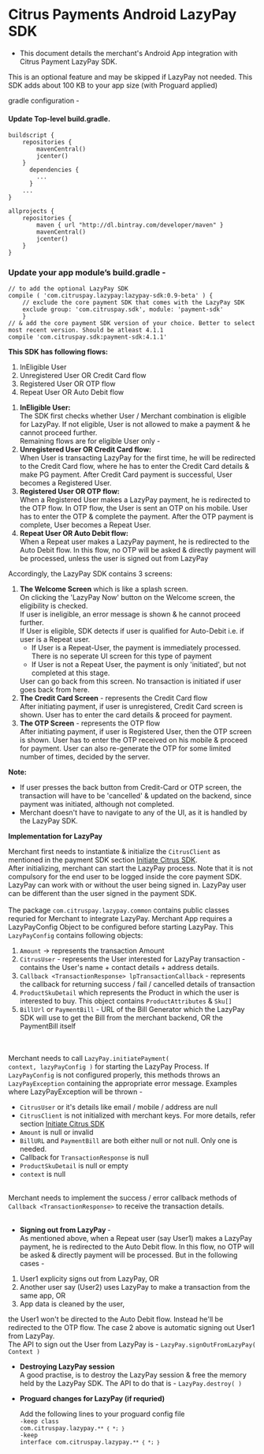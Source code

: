 # Citrus Payments Android LazyPay SDK

* This document details the merchant's Android App integration with Citrus Payment LazyPay SDK.

This is an optional feature and may be skipped if LazyPay not needed. This SDK adds about 100 KB to your app size (with Proguard applied)

gradle configuration -
#### Update Top-level build.gradle.
    buildscript {
        repositories {
            mavenCentral()
            jcenter()
        }
          dependencies {
            ...
          }
        ...
    }
    
    allprojects {
        repositories {
            maven { url "http://dl.bintray.com/developer/maven" }
            mavenCentral()
            jcenter() 
        }
    }
    
### Update your app module’s build.gradle - 
    // to add the optional LazyPay SDK
    compile ( 'com.citruspay.lazypay:lazypay-sdk:0.9-beta' ) {
        // exclude the core payment SDK that comes with the LazyPay SDK
        exclude group: 'com.citruspay.sdk', module: 'payment-sdk'
        }
    // & add the core payment SDK version of your choice. Better to select most recent version. Should be atleast 4.1.1
    compile 'com.citruspay.sdk:payment-sdk:4.1.1'

<b> This SDK has following flows:  </b>
<ol type="1">
<li>InEligible User</li>
<li>Unregistered User OR Credit Card flow</li>
<li>Registered User OR OTP flow</li>
<li>Repeat User OR Auto Debit flow</li>
</ol

</br>
<ol type="1">
<li><b>InEligible User:</b>
</br>The SDK first checks whether User / Merchant combination is eligible for LazyPay. If not eligible, User is not allowed to make a payment & he cannot proceed further.</br>Remaining flows are for eligible User only - </li>

<li><b>Unregistered User OR Credit Card flow:</b>
</br>When User is transacting LazyPay for the first time, he will be redirected to the Credit Card flow, where he has to enter the Credit Card details & make PG payment. After Credit Card payment is successful, User becomes a Registered User.</li>

<li><b>Registered User OR OTP flow:</b>
</br>When a Registered User makes a LazyPay payment, he is redirected to the OTP flow. In OTP flow, the User is sent an OTP on his mobile. User has to enter the OTP & complete the payment. After the OTP payment is complete, User becomes a Repeat User.</li>
<li><b>Repeat User OR Auto Debit flow:</b>
</br>When a Repeat user makes a LazyPay payment, he is redirected to the Auto Debit flow. In this flow, no OTP will be asked & directly payment will be processed, unless the user is signed out from LazyPay</li>
</ol>

<p>Accordingly, the LazyPay SDK contains 3 screens:</p>
<ol type="1">
  <li><b>The Welcome Screen</b> which is like a splash screen.</br>On clicking the 'LazyPay Now' button on the Welcome screen, the eligibility is checked.</br>If user is ineligible, an error message is shown & he cannot proceed further.</br>If User is eligible, SDK detects if user is qualified for Auto-Debit i.e. if user is a Repeat user.
        <ul>
          <li>If User is a Repeat-User, the payment is immediately processed. There is no seperate UI screen for this type of payment</li>
          <li>If User is not a Repeat User, the payment is only 'initiated', but not completed at this stage.</li>
        </ul>
User can go back from this screen. No transaction is initiated if user goes back from here.</li>
  <li><b>The Credit Card Screen</b> - represents the Credit Card flow</br>After initiating payment, if user is unregistered, Credit Card screen is shown. User has to enter the card details & proceed for payment.</li>
  <li> <b>The OTP Screen</b> - represents the OTP flow</br>After initiating payment, if user is Registered User, then the OTP screen is shown. User has to enter the OTP received on his mobile & proceed for payment. User can also re-generate the OTP for some limited number of times, decided by the server.</li>
  </ol>
  <b>Note:</b> 
  <ul>
  <li>If user presses the back button from Credit-Card or OTP screen, the transaction will have to be 'cancelled' & updated on the backend, since payment was initiated, although not completed.</li>
  <li>Merchant doesn't have to navigate to any of the UI, as it is handled by the LazyPay SDK.</li>
  </ul>
  
<p><b> Implementation for LazyPay </b></p>
<p>Merchant first needs to instantiate & initialize the <code>CitrusClient</code> as mentioned in the payment SDK section <a href="InitSDK.md" target="_blank">Initiate Citrus SDK</a>.
</br>After initializing, merchant can start the LazyPay process. Note that it is not compulsory for the end user to be logged inside the core payment SDK. LazyPay can work with or without the user being signed in. LazyPay user can be different than the user signed in the payment SDK.</br></br>The package <code>com.citruspay.lazypay.common</code> contains public classes requried for Merchant to integrate LazyPay.
Merchant App requires a </code>LazyPayConfig</code> Object to be configured before starting LazyPay. This <code>LazyPayConfig</code> contains following objects:</p>
<ol type="1">
  <li><code>Amount</code> -> represents the transaction Amount</li>
  <li><code>CitrusUser</code> - represents the User interested for LazyPay transaction - contains the User's name + contact details + address details.</li>
  <li><code>Callback &#60;TransactionResponse&#62; lpTransactionCallback</code> - represents the callback for returning success / fail / cancelled details of transaction</li>
  <li><code>ProductSkuDetail</code> which represents the Product in which the user is interested to buy. This object contains <code>ProductAttributes</code> & <code>Sku[]</code></li>
  <li><code>BillUrl</code> or <code>PaymentBill</code> - URL of the Bill Generator which the LazyPay SDK will use to get the Bill from the merchant backend, OR the PaymentBill itself</li>
</ol>


</br></br>Merchant needs to call <code>LazyPay.initiatePayment( context, lazyPayConfig )</code> for starting the LazyPay Process.
If <code>LazyPayConfig</code> is not configured properly, this methods throws an <code>LazyPayException</code> containing the appropriate error message. Examples where LazyPayException will be thrown - 
<ul>
  <li><code>CitrusUser</code> or it's details like email / mobile / address are null</li>
  <li><code>CitrusClient</code> is not initialized with merchant keys. For more details, refer section <a href="InitSDK.md" target="_blank">Initiate Citrus SDK</a> </li>
  <li><code>Amount</code> is null or invalid</li>
  <li><code>BillURL</code> and <code>PaymentBill</code> are both either null or not null. Only one is needed.</li>
  <li>Callback for <code>TransactionResponse</code> is null</li>
  <li><code>ProductSkuDetail</code> is null or empty</li>
  <li><code>context</code> is null</li>
</ul>

</br>Merchant needs to implement the success / error callback methods of <code>Callback &#60;TransactionResponse&#62;</code> to receive the transaction details.
</br></br>
* <b> Signing out from LazyPay </b>  -
</br>As mentioned above, when a Repeat user (say User1) makes a LazyPay payment, he is redirected to the Auto Debit flow. In this flow, no OTP will be asked & directly payment will be processed. But in the following cases -
<ol>
  <li>User1 explicity signs out from LazyPay, OR</li>
  <li>Another user say (User2) uses LazyPay to make a transaction from the same app, OR</li>
  <li>App data is cleaned by the user,</li>
 </ol>
the User1 won't be directed to the Auto Debit flow. Instead he'll be redirected to the OTP flow. The case 2 above is automatic signing out User1 from LazyPay.
</br>The API to sign out the User from LazyPay is - <code>LazyPay.signOutFromLazyPay( Context )</code>

* <b> Destroying LazyPay session </b>
</br>A good practise, is to destroy the LazyPay session & free the memory held by the LazyPay SDK. The API to do that is - <code>LazyPay.destroy( )</code>

* <b> Proguard changes for LazyPay (if requried) </b></p>
Add the following lines to your proguard config file </br>
<code>-keep class com.citruspay.lazypay.``** { *; }``</code> </br>
<code>-keep interface com.citruspay.lazypay.``** { *; } ``</code> </br>
